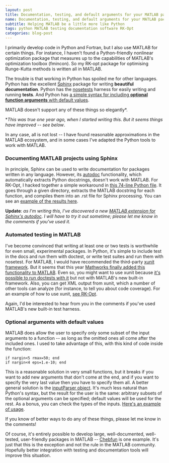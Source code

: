 ```yaml
---
layout: post
title: Documentation, testing, and default arguments for your MATLAB packages
name: Documentation, testing, and default arguments for your MATLAB packages
subtitle: Helping MATLAB be a little more like Python
tags: python MATLAB testing documentation software RK-Opt
categories: blog-post
---
```


I primarily develop code in Python and Fortran, but I also use MATLAB for
certain things.  For instance, I haven't found a Python-friendly nonlinear
optimization package that measures up to the capabilities of MATLAB's
optimization toolbox (fmincon).  So my RK-opt package for optimising
Runge-Kutta methods is written all in MATLAB.

The trouble is that working in Python has spoiled me for other languages.
Python has the excellent [Sphinx](http://sphinx-doc.org/) package for writing
**beautiful documentation**.  Python has the
[nosetests](http://nose.readthedocs.org/) harness for easily writing and
running **tests**.  And Python has [a simple syntax for including **optional function
arguments** with default
values](http://www.diveintopython.net/power_of_introspection/optional_arguments.html).

MATLAB doesn't support any of these things so elegantly\*.

\**This was true one year ago, when I started writing this.  But it seems things
have improved -- see below*.

In any case, all is not lost -- I have found reasonable approximations in the
MATLAB ecosystem, and in some cases I've adapted the Python tools to work with
MATLAB. 

### Documenting MATLAB projects using Sphinx
In principle, Sphinx can be used to write documentation for packages written in
any language.  However, its [autodoc](http://sphinx-doc.org/ext/autodoc.html)
functionality, which automatically extracts Python docstrings, doesn't work
with MATLAB.  For RK-Opt, I hacked together a simple workaround in [this
74-line Python file](https://github.com/ketch/RK-opt/blob/master/doc/m2rst.py).
It goes through a given directory, extracts the MATLAB docstring for each
function, and compiles them into an .rst file for Sphinx processing.  You can
see an [example of the results
here](http://numerics.kaust.edu.sa/RK-opt/RK-coeff-opt.html).

**Update**: *as I'm writing this, I've discovered a new [MATLAB extension for
Sphinx's
autodoc](https://bitbucket.org/bwanamarko/sphinx-contrib/src/tip/matlabdomain/README.rst).
I will have to try it out sometime; please let me know in the comments if
you've used it.*

### Automated testing in MATLAB
I've become convinced that writing at least one or two tests is worthwhile for
even small, experimental packages.  In Python, it's simple to include test in
the docs and run them with doctest, or write test suites and run them with
nosetest.  For MATLAB, I would have recommended the third-party [xunit
framework](http://www.mathworks.com/matlabcentral/fileexchange/22846-matlab-xunit-test-framework).
But it seems that this year [Mathworks finally added this functionality to
MATLAB](http://www.mathworks.com/help/matlab/matlab-unit-test-framework.html).
Even so, you might want to use xunit because [it's possible to run doctests
with it](https://github.com/tgs/matlab-xunit-doctest) but not with MATLAB's new
built-in framework.  Also, you can get XML output from xunit, which a number of
other tools can analyze (for instance, to tell you about code coverage).  For
an example of how to use xunit, [see
RK-Opt](https://github.com/ketch/RK-opt/blob/master/RK-coeff-opt/test_rkopt.m).

Again, I'd be interested to hear from you in the comments if you've used
MATLAB's new built-in test harness.

### Optional arguments with default values
MATLAB does allow the user to specify only some subset of the input arguments
to a function -- as long as the omitted ones all come after the included ones.
I used to take advantage of this, with this kind of code inside the function:

    if nargin<5 rmax=50; end
    if nargin<4 eps=1.e-10; end

This is a reasonable solution in very small functions, but it breaks if you
want to add new arguments that don't come at the end, and if you want to
specify the very last value then you have to specify them all.  A better
general solution is the [inputParser
object](http://www.mathworks.com/help/matlab/ref/inputparserclass.html).
It's much less natural than Python's syntax, but the result for the user is the
same: arbitrary subsets of the optional arguments can be specified; default
values will be used for the rest.  As a bonus, you can check the types of the
inputs.  [Here's an example of
usage](https://github.com/ketch/RK-opt/blob/master/polyopt/opt_poly_bisect.m#L258).
 
If you know of better ways to do any of these things, please let me know in the comments!

Of course, it's entirely possible to develop large, well-documented,
well-tested, user-friendly packages in MATLAB --
[Chebfun](http://www.chebfun.org/) is one example.  It's just that
this is the exception and not the rule in the MATLAB community.  Hopefully
better integration with testing and documentation tools will improve this
situation.

